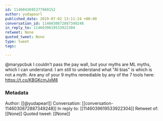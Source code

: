 ```yaml
---
id: 1146043695377969152
author: yudapearl
published_date: 2019-07-02 13:11:24 +00:00
conversation_id: 1146030872887349248
in_reply_to: 1146039619533922304
retweet: None
quoted_tweet: None
type: tweet
tags:

---
```


@marypcbuk I couldn't pass the pay wall, but your myths are ML myths, which I can understand.
I am still to understand what "AI bias" is which is not a myth. Are any of your 9 myths remediable by any of the 7 tools here:  https://t.co/KBGKcmJxM8

### Metadata

Author: [[@yudapearl]]
Conversation: [[conversation-1146030872887349248]]
In reply to: [[1146039619533922304]]
Retweet of: [[None]]
Quoted tweet: [[None]]
